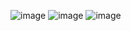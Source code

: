 ![image](https://github.com/zerodragon123/zerodragon123/assets/85107506/1e56670e-e93f-4d98-b273-7974bcb43e12)
![image](https://github.com/zerodragon123/zerodragon123/assets/85107506/2912c736-ada3-48df-bedc-afa343da0c9b)
![image](https://github.com/zerodragon123/zerodragon123/assets/85107506/208426b9-af19-4505-84c3-1fe9032c5393)
